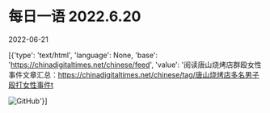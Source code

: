 # 每日一语 2022.6.20

2022-06-21

[{'type': 'text/html', 'language': None, 'base': 'https://chinadigitaltimes.net/chinese/feed', 'value': '阅读唐山烧烤店群殴女性事件文章汇总：https://chinadigitaltimes.net/chinese/tag/唐山烧烤店多名男子殴打女性事件t

![GitHub](https://chinadigitaltimes.net/chinese/files/2022/06/6.22.jpg)'}]